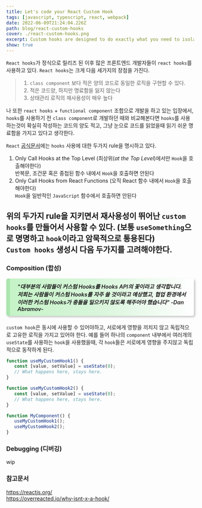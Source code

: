 ```yaml
---
title: Let's code your React Custom Hook
tags: [javascript, typescript, react, webpack]
date: 2022-06-09T21:24:04.226Z
path: blog/react-custom-hooks
cover: ./react-custom-hooks.png
excerpt: Custom hooks are designed to do exactly what you need to isolate and reuse its logic
show: true
---
```

<style>
.quote {
   font-style: italic;
   font-size: 0.9rem;
   font-weight: 600;
   border-radius:5px; 
   background: linear-gradient(to right, #c5f3c7,  #daf6dc, #ffffff);
   margin:0 0 20px 0;
   padding: 10px 20px; 
   border-left: 10px solid #ace5af;
   box-shadow: 3px 3px 5px rgba(169,169,169,0.71);
}
</style>
`React hooks`가 정식으로 릴리즈 된 이후 많은 프론트엔드 개발자들이 `react hooks`를 사용하고 있다. `React hooks`는 크게 다음 세가지의 장점을 가진다.

> 1. `class component` 보다 적은 양의 코드로 동일한 로직을 구현할 수 있다.  
> 2. 적은 코드양, 하지만 명료함을 잃지 않는다   
> 3. 상태관리 로직의 재사용성이 매우 높다    

나 또한 `react hooks` + `functional component` 조합으로 개발을 하고 있는 입장에서, `hooks`를 사용하기 전 `class component`로 개발하던 때와 비교해본다면 `hooks`를 사용하는것이 확실히 작성하는 코드의 양도 적고, 그냥 눈으로 코드를 읽었을때 읽기 쉬운 명료함을 가지고 있다고 생각한다.   

`React` <a href="https://reactjs.org/" rel="noopener noreferrer">공식문서</a>에는 `hooks` 사용에 대한 두가지 rule을 명시하고 있다.
1. Only Call Hooks at the Top Level (최상위(*at the Top Level*)에서만 `Hook`을 호출해야한다)  
   반복문, 조건문 혹은 중첩된 함수 내에서 `Hook`을 호출하면 안된다
2. Only Call Hooks from React Functions (오직 React 함수 내에서 `Hook`을 호출해야한다)  
   `Hook`을 일반적인 `JavaScript` 함수에서 호출하면 안된다

위의 두가지 rule을 지키면서 재사용성이 뛰어난 `custom hooks`를 만들어서 사용할 수 있다. (보통 `useSomething`으로 명명하고 `hook`이라고 암묵적으로 통용된다)  
`Custom hooks` 생성시 다음 두가지를 고려해야한다.
---
### Composition (합성)
<div class="quote">"대부분의 사람들이 커스텀 Hooks를 Hooks API의 꽃이라고 생각합니다. 저희는 사람들이 커스텀 Hooks를 자주 쓸 것이라고 예상했고, 협업 환경에서 이러한 커스텀 Hooks가 충돌을 일으키지 않도록 해주어야 했습니다" -Dan Abramov-</div>

`custom hook`은 동시에 사용할 수 있어야하고, 서로에게 영향을 끼치지 않고 독립적으로 고유한 로직을 가지고 있어야 한다. 예를 들어 하나의 `component` 내부에서 여러개의 `useState`를 사용하는 `hook`을 사용했을때, 각 `hook`들은 서로에게 영향을 주지않고 독립적으로 동작하게 된다.
```javascript
function useMyCustomHook1() {
   const [value, setValue] = useState(0);
   // What happens here, stays here.
}

function useMyCustomHook2() {
   const [value, setValue] = useState(0);
   // What happens here, stays here.
}

function MyComponent() {
   useMyCustomHook1();
   useMyCustomHook2();
}
```

### Debugging (디버깅)
wip 

### 참고문서  
https://reactjs.org/ <br/>
https://overreacted.io/why-isnt-x-a-hook/
